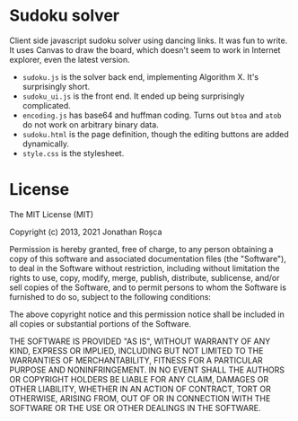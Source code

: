 Sudoku solver
=============
Client side javascript sudoku solver using dancing links. It was fun to write. It uses Canvas to draw the board,
which doesn't seem to work in Internet explorer, even the latest version.

- `sudoku.js` is the solver back end, implementing Algorithm X. It's surprisingly short.
- `sudoku_ui.js` is the front end. It ended up being surprisingly complicated.
- `encoding.js` has base64 and huffman coding. Turns out `btoa` and `atob` do not work on arbitrary binary data.
- `sudoku.html` is the page definition, though the editing buttons are added dynamically.
- `style.css` is the stylesheet.

License
=======
The MIT License (MIT)

Copyright (c) 2013, 2021 Jonathan Roșca

Permission is hereby granted, free of charge, to any person obtaining a copy
of this software and associated documentation files (the "Software"), to deal
in the Software without restriction, including without limitation the rights
to use, copy, modify, merge, publish, distribute, sublicense, and/or sell
copies of the Software, and to permit persons to whom the Software is
furnished to do so, subject to the following conditions:

The above copyright notice and this permission notice shall be included in all
copies or substantial portions of the Software.

THE SOFTWARE IS PROVIDED "AS IS", WITHOUT WARRANTY OF ANY KIND, EXPRESS OR
IMPLIED, INCLUDING BUT NOT LIMITED TO THE WARRANTIES OF MERCHANTABILITY,
FITNESS FOR A PARTICULAR PURPOSE AND NONINFRINGEMENT. IN NO EVENT SHALL THE
AUTHORS OR COPYRIGHT HOLDERS BE LIABLE FOR ANY CLAIM, DAMAGES OR OTHER
LIABILITY, WHETHER IN AN ACTION OF CONTRACT, TORT OR OTHERWISE, ARISING FROM,
OUT OF OR IN CONNECTION WITH THE SOFTWARE OR THE USE OR OTHER DEALINGS IN THE
SOFTWARE.
